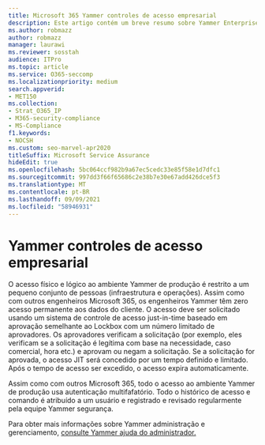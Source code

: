 ```yaml
---
title: Microsoft 365 Yammer controles de acesso empresarial
description: Este artigo contém um breve resumo sobre Yammer Enterprise Controles do Access no ambiente de produção.
ms.author: robmazz
author: robmazz
manager: laurawi
ms.reviewer: sosstah
audience: ITPro
ms.topic: article
ms.service: O365-seccomp
ms.localizationpriority: medium
search.appverid:
- MET150
ms.collection:
- Strat_O365_IP
- M365-security-compliance
- MS-Compliance
f1.keywords:
- NOCSH
ms.custom: seo-marvel-apr2020
titleSuffix: Microsoft Service Assurance
hideEdit: true
ms.openlocfilehash: 5bc064ccf982b9a67ec5cedc33e85f58e1d7dfc1
ms.sourcegitcommit: 997dd3f66f65686c2e38b7e30e67add426dce5f3
ms.translationtype: MT
ms.contentlocale: pt-BR
ms.lasthandoff: 09/09/2021
ms.locfileid: "58946931"
---
```

# <a name="yammer-enterprise-access-controls"></a>Yammer controles de acesso empresarial 

O acesso físico e lógico ao ambiente Yammer de produção é restrito a um pequeno conjunto de pessoas (infraestrutura e operações). Assim como com outros engenheiros Microsoft 365, os engenheiros Yammer têm zero acesso permanente aos dados do cliente. O acesso deve ser solicitado usando um sistema de controle de acesso just-in-time baseado em aprovação semelhante ao Lockbox com um número limitado de aprovadores. Os aprovadores verificam a solicitação (por exemplo, eles verificam se a solicitação é legítima com base na necessidade, caso comercial, hora etc.) e aprovam ou negam a solicitação. Se a solicitação for aprovada, o acesso JIT será concedido por um tempo definido e limitado. Após o tempo de acesso ser excedido, o acesso expira automaticamente.

Assim como com outros Microsoft 365, todo o acesso ao ambiente Yammer de produção usa autenticação multifafatório. Todo o histórico de acesso e comando é atribuído a um usuário e registrado e revisado regularmente pela equipe Yammer segurança.

Para obter mais informações sobre Yammer administração e gerenciamento, [consulte Yammer ajuda do administrador.](/yammer/yammer-landing-page)
